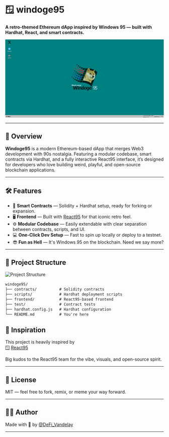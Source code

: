 # 🪟 windoge95

**A retro-themed Ethereum dApp inspired by Windows 95 — built with Hardhat, React, and smart contracts.**

![Windoge95 UI Preview](./screenshot.png)

---

## 🚀 Overview

**Windoge95** is a modern Ethereum-based dApp that merges Web3 development with 90s nostalgia. Featuring a modular codebase, smart contracts via Hardhat, and a fully interactive React95 interface, it’s designed for developers who love building weird, playful, and open-source blockchain applications.

---

## 🛠 Features

* 🧠 **Smart Contracts** — Solidity + Hardhat setup, ready for forking or expansion.
* 🖥️ **Frontend** — Built with [React95](https://github.com/react95-io/React95) for that iconic retro feel.
* ⚙️ **Modular Codebase** — Easily extendable with clear separation between contracts, scripts, and UI.
* 💻 **One-Click Dev Setup** — Fast to spin up locally or deploy to a testnet.
* 😎 **Fun as Hell** — It's Windows 95 on the blockchain. Need we say more?

---

## 📂 Project Structure

![Project Structure](./1da767e3-d915-43b4-85d8-e7596f4ace66.png)

```text
windoge95/
├── contracts/          # Solidity contracts
├── scripts/            # Hardhat deployment scripts
├── frontend/           # React95-based frontend
├── test/               # Contract tests
├── hardhat.config.js   # Hardhat configuration
└── README.md           # You're here
```


## 🔗 Inspiration

This project is heavily inspired by  
🪟 [React95](https://github.com/react95-io/React95)

Big kudos to the React95 team for the vibe, visuals, and open-source spirit.

---

## 📜 License

MIT — feel free to fork, remix, or meme your way forward.

---

## 🙋‍♂️ Author

Made with 💾 by [@DeFi_Vandelay](https://twitter.com/DeFi_Vandelay)

---



